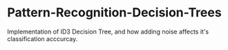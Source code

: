# Pattern-Recognition-Decision-Trees
Implementation of ID3 Decision Tree, and how adding noise affects it's classification acccurcay.
